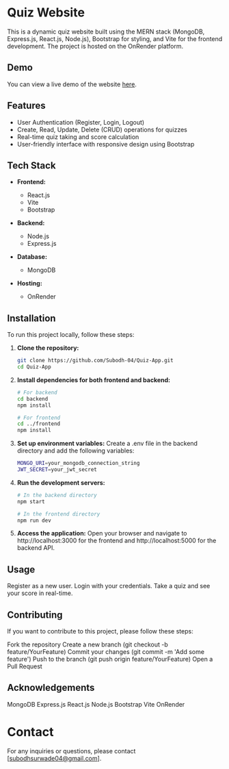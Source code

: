 # Quiz Website

This is a dynamic quiz website built using the MERN stack (MongoDB, Express.js, React.js, Node.js), Bootstrap for styling, and Vite for the frontend development. The project is hosted on the OnRender platform.

## Demo

You can view a live demo of the website [here](https://quizkarooo.onrender.com/).

## Features

- User Authentication (Register, Login, Logout)
- Create, Read, Update, Delete (CRUD) operations for quizzes
- Real-time quiz taking and score calculation
- User-friendly interface with responsive design using Bootstrap

## Tech Stack

- **Frontend:**
  - React.js
  - Vite
  - Bootstrap

- **Backend:**
  - Node.js
  - Express.js

- **Database:**
  - MongoDB

- **Hosting:**
  - OnRender

## Installation

To run this project locally, follow these steps:

1. **Clone the repository:**

   ```bash
   git clone https://github.com/Subodh-04/Quiz-App.git
   cd Quiz-App

2. **Install dependencies for both frontend and backend:**

   ```bash
   # For backend
   cd backend
   npm install

   # For frontend
   cd ../frontend
   npm install

3. **Set up environment variables:**
Create a .env file in the backend directory and add the following variables:
 
   ```bash
   MONGO_URI=your_mongodb_connection_string
   JWT_SECRET=your_jwt_secret

4. **Run the development servers:**
   ```bash
   # In the backend directory
   npm start

   # In the frontend directory 
   npm run dev

5. **Access the application:**
   Open your browser and navigate to http://localhost:3000 for the frontend and http://localhost:5000 for the backend API.

## Usage
Register as a new user.
Login with your credentials.
Take a quiz and see your score in real-time.

## Contributing
If you want to contribute to this project, please follow these steps:

Fork the repository
Create a new branch (git checkout -b feature/YourFeature)
Commit your changes (git commit -m 'Add some feature')
Push to the branch (git push origin feature/YourFeature)
Open a Pull Request

## Acknowledgements
MongoDB
Express.js
React.js
Node.js
Bootstrap
Vite
OnRender

# Contact
For any inquiries or questions, please contact [subodhsurwade04@gmail.com].
